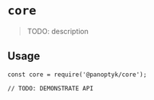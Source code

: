 # `core`

> TODO: description

## Usage

```
const core = require('@panoptyk/core');

// TODO: DEMONSTRATE API
```
